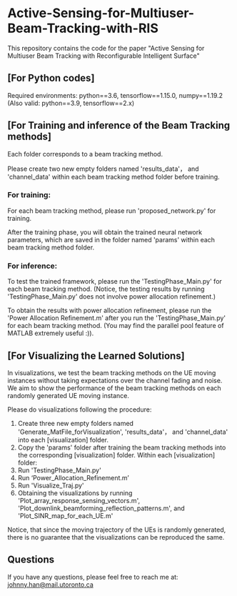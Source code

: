 # Active-Sensing-for-Multiuser-Beam-Tracking-with-RIS
This repository contains the code for the paper "Active Sensing for Multiuser Beam Tracking with Reconfigurable Intelligent Surface"

## [For Python codes]
Required environments: python==3.6, tensorflow==1.15.0, numpy==1.19.2 (Also valid: python==3.9, tensorflow==2.x)

## [For Training and inference of the Beam Tracking methods]
Each folder corresponds to a beam tracking method.

Please create two new empty folders named 'results_data'， and 'channel_data' within each beam tracking method folder before training.

### For training:
For each beam tracking method, please run 'proposed_network.py' for training.

After the training phase, you will obtain the trained neural network parameters, which are saved in the folder named 'params' within each beam tracking method folder.

### For inference:
To test the trained framework, please run the 'TestingPhase_Main.py' for each beam tracking method. (Notice, the testing results by running 'TestingPhase_Main.py' does not involve power allocation refinement.)

To obtain the results with power allocation refinement, please run the 'Power Allocation Refinement.m' after you run the 'TestingPhase_Main.py' for each beam tracking method. (You may find the parallel pool feature of MATLAB extremely useful :)).

## [For Visualizing the Learned Solutions]
In visualizations, we test the beam tracking methods on the UE moving instances without taking expectations over the channel fading and noise. We aim to show the performance of the beam tracking methods on each randomly generated UE moving instance.

Please do visualizations following the procedure:
1. Create three new empty folders named 'Generate_MatFile_forVisualization', 'results_data'， and 'channel_data' into each [visualization] folder.
2. Copy the 'params' folder after training the beam tracking methods into the corresponding [visualization] folder. Within each [visualization] folder:
3. Run 'TestingPhase_Main.py' 
4. Run ‘Power_Allocation_Refinement.m’
5. Run 'Visualize_Traj.py'
6. Obtaining the visualizations by running 'Plot_array_response_sensing_vectors.m', 'Plot_downlink_beamforming_reflection_patterns.m', and 'Plot_SINR_map_for_each_UE.m'

Notice, that since the moving trajectory of the UEs is randomly generated, there is no guarantee that the visualizations can be reproduced the same.  

## Questions
If you have any questions, please feel free to reach me at: johnny.han@mail.utoronto.ca
